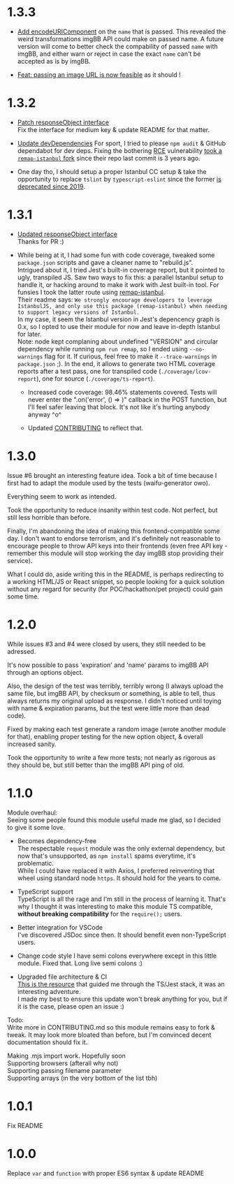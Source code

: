 # 1.3.3

- [Add encodeURIComponent](https://github.com/TheRealBarenziah/imgbb-uploader/issues/10) on the `name` that is passed. This revealed the weird transformations imgBB API could make on passed name. A future version will come to better check the compability of passed `name` with imgBB, and either warn or reject in case the exact `name` can't be accepted as is by imgBB.

- [Feat: passing an image URL is now feasible](https://github.com/TheRealBarenziah/imgbb-uploader/issues/11) as it should !

# 1.3.2

- [Patch responseObject interface](https://github.com/TheRealBarenziah/imgbb-uploader/pull/9#issuecomment-860906935)  
  Fix the interface for medium key & update README for that matter.

- [Update devDependencies](https://github.com/TheRealBarenziah/imgbb-uploader/commit/5a196ea5d58e5fe654d1dee693c7267fbb75476f)
  For sport, I tried to please `npm audit` & GitHub dependabot for dev deps. Fixing the bothering [RCE](https://snyk.io/vuln/SNYK-JS-HANDLEBARS-1056767) vulnerability [took a `remap-istanbul` fork](https://github.com/TheRealBarenziah/remap-istanbul/commit/f8a107f7aba3b5224011ffa3d353d5e6c2360a8b) since their repo last commit is 3 years ago.

- One day tho, I should setup a proper Istanbul CC setup & take the opportunity to replace `tslint` by `typescript-eslint` since the former [is deprecated since 2019](https://github.com/palantir/tslint/issues/4534).

# 1.3.1

- [Updated responseObject interface](https://github.com/TheRealBarenziah/imgbb-uploader/pull/9)  
  Thanks for PR :)

- While being at it, I had some fun with code coverage, tweaked some `package.json` scripts and gave a cleaner name to "rebuild.js".  
   Intrigued about it, I tried Jest's built-in coverage report, but it pointed to ugly, transpiled JS. Saw two ways to fix this: a parallel Istanbul setup to handle it, or hacking around to make it work with Jest built-in tool. For funsies I took the latter route using [remap-istanbul](https://www.npmjs.com/package/remap-istanbul).  
   Their readme says: `We strongly encourage developers to leverage IstanbulJS, and only use this package (remap-istanbul) when needing to support legacy versions of Istanbul.`  
   In my case, it seem the Istanbul version in Jest's depencency graph is 0.x, so I opted to use their module for now and leave in-depth Istanbul for later.  
   Note: node kept complaning about undefined "VERSION" and circular dependency while running `npm run remap`, so I ended using `--no-warnings` flag for it. If curious, feel free to make it `--trace-warnings` in `package.json` ;).
  In the end, it allows to generate two HTML coverage reports after a test pass, one for transpiled code (`./coverage/lcov-report`), one for source (`./coverage/ts-report`).

  - Increased code coverage: 98.46% statements covered. Tests will never enter the ".on('error', () => )" callback in the POST function, but I'll feel safer leaving that block. It's not like it's hurting anybody anyway ^o^

  - Updated [CONTRIBUTING](https://github.com/TheRealBarenziah/imgbb-uploader/blob/master/CONTRIBUTING.md) to reflect that.

# 1.3.0

Issue #6 brought an interesting feature idea. Took a bit of time because I first had to adapt the module used by the tests (waifu-generator owo).

Everything seem to work as intended.

Took the opportunity to reduce insanity within test code. Not perfect, but still less horrible than before.

Finally, I'm abandoning the idea of making this frontend-compatible some day. I don't want to endorse terrorism, and it's definitely not reasonable to encourage people to throw API keys into their frontends (even free API key - remember this module will stop working the day imgBB stop providing their service).

What I could do, aside writing this in the README, is perhaps redirecting to a working HTML/JS or React snippet, so people looking for a quick solution without any regard for security (for POC/hackathon/pet project) could gain some time.

# 1.2.0

While issues #3 and #4 were closed by users, they still needed to be adressed.

It's now possible to pass 'expiration' and 'name' params to imgBB API through an options object.

Also, the design of the test was terribly, terribly wrong (I always upload the same file, but imgBB API, by checksum or something, is able to tell, thus always returns my original upload as response. I didn't noticed until toying with name & expiration params, but the test were little more than dead code).

Fixed by making each test generate a random image (wrote another module for that), enabling proper testing for the new option object, & overall increased sanity.

Took the opportunity to write a few more tests; not nearly as rigorous as they should be, but still better than the imgBB API ping of old.

# 1.1.0

Module overhaul:  
Seeing some people found this module useful made me glad, so I decided to give it some love.

- Becomes dependency-free  
  The respectable `request` module was the only external dependency, but now that's unsupported, as `npm install` spams everytime, it's problematic.  
  While I could have replaced it with Axios, I preferred reinventing that wheel using standard node `https`. It should hold for the years to come.

- TypeScript support  
  TypeScript is all the rage and I'm still in the process of learning it. That's why I thought it was interesting to make this module TS compatible, **without breaking compatibility** for the `require();` users.

- Better integration for VSCode  
  I've discovered JSDoc since then. It should benefit even non-TypeScript users.

- Change code style
  I have semi colons everywhere except in this little module. Fixed that. Long live semi colons :)

- Upgraded file architecture & CI  
  [This is the resource](https://itnext.io/step-by-step-building-and-publishing-an-npm-typescript-package-44fe7164964c) that guided me through the TS/Jest stack, it was an interesting adventure.  
  I made my best to ensure this update won't break anything for you, but if it is the case, please open an issue :)

Todo:  
Write more in CONTRIBUTING.md so this module remains easy to fork & tweak. It may look more bloated than before, but I'm convinced decent documentation should fix it.

Making .mjs import work. Hopefully soon  
Supporting browsers (afterall why not)  
Supporting passing filename parameter  
Supporting arrays (in the very bottom of the list tbh)

# 1.0.1

Fix README

# 1.0.0

Replace `var` and `function` with proper ES6 syntax & update README
